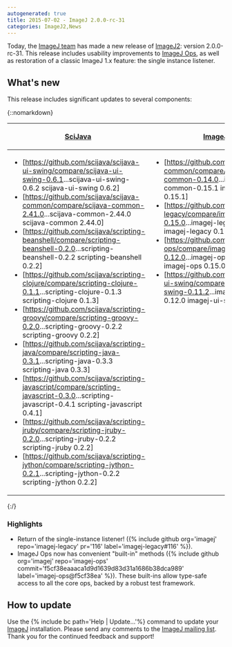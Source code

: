 ```yaml
---
autogenerated: true
title: 2015-07-02 - ImageJ 2.0.0-rc-31
categories: ImageJ2,News
---
```


Today, the [ImageJ team](/about/contributors) has made a new release of [ImageJ2](/software/imagej2): version 2.0.0-rc-31. This release includes usability improvements to [ImageJ Ops](/libs/imagej-ops), as well as restoration of a classic ImageJ 1.x feature: the single instance listener.

## What's new

This release includes significant updates to several components:

{::nomarkdown}
<table>
  <thead>
    <tr class="header">
      <th style="vertical-align: top">
        <p><a href="https://github.com/scijava">SciJava</a></p>
      </th>
      <th>
        <p><a href="https://github.com/imagej">ImageJ</a></p>
      </th>
      <th>
        <p><a href="https://github.com/imagej">ImgLib2</a></p>
      </th>
    </tr>
  </thead>
  <tbody>
    <tr class="odd">
      <td>
        <ul>
          <li>[<a href="https://github.com/scijava/scijava-ui-swing/compare/scijava-ui-swing-0.6.1">https://github.com/scijava/scijava-ui-swing/compare/scijava-ui-swing-0.6.1</a>...scijava-ui-swing-0.6.2 scijava-ui-swing 0.6.2]
          </li>
          <li>[<a href="https://github.com/scijava/scijava-common/compare/scijava-common-2.41.0">https://github.com/scijava/scijava-common/compare/scijava-common-2.41.0</a>...scijava-common-2.44.0 scijava-common 2.44.0]
          </li>
          <li>[<a href="https://github.com/scijava/scripting-beanshell/compare/scripting-beanshell-0.2.0">https://github.com/scijava/scripting-beanshell/compare/scripting-beanshell-0.2.0</a>...scripting-beanshell-0.2.2 scripting-beanshell 0.2.2]
          </li>
          <li>[<a href="https://github.com/scijava/scripting-clojure/compare/scripting-clojure-0.1.1">https://github.com/scijava/scripting-clojure/compare/scripting-clojure-0.1.1</a>...scripting-clojure-0.1.3 scripting-clojure 0.1.3]
          </li>
          <li>[<a href="https://github.com/scijava/scripting-groovy/compare/scripting-groovy-0.2.0">https://github.com/scijava/scripting-groovy/compare/scripting-groovy-0.2.0</a>...scripting-groovy-0.2.2 scripting-groovy 0.2.2]
          </li>
          <li>[<a href="https://github.com/scijava/scripting-java/compare/scripting-java-0.3.1">https://github.com/scijava/scripting-java/compare/scripting-java-0.3.1</a>...scripting-java-0.3.3 scripting-java 0.3.3]
          </li>
          <li>[<a href="https://github.com/scijava/scripting-javascript/compare/scripting-javascript-0.3.0">https://github.com/scijava/scripting-javascript/compare/scripting-javascript-0.3.0</a>...scripting-javascript-0.4.1 scripting-javascript 0.4.1]
          </li>
          <li>[<a href="https://github.com/scijava/scripting-jruby/compare/scripting-jruby-0.2.0">https://github.com/scijava/scripting-jruby/compare/scripting-jruby-0.2.0</a>...scripting-jruby-0.2.2 scripting-jruby 0.2.2]
          </li>
          <li>[<a href="https://github.com/scijava/scripting-jython/compare/scripting-jython-0.2.1">https://github.com/scijava/scripting-jython/compare/scripting-jython-0.2.1</a>...scripting-jython-0.2.2 scripting-jython 0.2.2]
          </li>
        </ul>
      </td>
      <td style="vertical-align: top">
        <ul>
          <li>[<a href="https://github.com/imagej/imagej-common/compare/imagej-common-0.14.0">https://github.com/imagej/imagej-common/compare/imagej-common-0.14.0</a>...imagej-common-0.15.1 imagej-common 0.15.1]
          </li>
          <li>[<a href="https://github.com/imagej/imagej-legacy/compare/imagej-legacy-0.15.0">https://github.com/imagej/imagej-legacy/compare/imagej-legacy-0.15.0</a>...imagej-legacy-0.17.0 imagej-legacy 0.17.0]
          </li>
          <li>[<a href="https://github.com/imagej/imagej-ops/compare/imagej-ops-0.12.0">https://github.com/imagej/imagej-ops/compare/imagej-ops-0.12.0</a>...imagej-ops-0.15.0 imagej-ops 0.15.0]
          </li>
          <li>[<a href="https://github.com/imagej/imagej-ui-swing/compare/imagej-ui-swing-0.11.2">https://github.com/imagej/imagej-ui-swing/compare/imagej-ui-swing-0.11.2</a>...imagej-ui-swing-0.12.0 imagej-ui-swing 0.12.0]
          </li>
        </ul>
      </td>
      <td style="vertical-align: top">
        <ul>
          <li>[<a href="https://github.com/imglib/imglib2/compare/imglib2-2.2.1">https://github.com/imglib/imglib2/compare/imglib2-2.2.1</a>...imglib2-2.3.0 imglib2 2.3.0]
          </li>
          <li>[<a href="https://github.com/imglib/imglib2-algorithm/compare/imglib2-algorithm-0.2.1">https://github.com/imglib/imglib2-algorithm/compare/imglib2-algorithm-0.2.1</a>...imglib2-algorithm-0.3.0 imglib2-algorithm 0.3.0]
          </li>
          <li>[<a href="https://github.com/imglib/imglib2-algorithm-gpl/compare/imglib2-algorithm-gpl-0.1.3">https://github.com/imglib/imglib2-algorithm-gpl/compare/imglib2-algorithm-gpl-0.1.3</a>...imglib2-algorithm-gpl-0.1.5 imglib2-algorithm-gpl 0.1.5]
          </li>
        </ul>
      </td>
    </tr>
  </tbody>
</table>
{:/}

### Highlights

-   Return of the single-instance listener! ({% include github org='imagej' repo='imagej-legacy' pr='116' label='imagej-legacy\#116' %}).
-   ImageJ Ops now has convenient "built-in" methods ({% include github org='imagej' repo='imagej-ops' commit='f5cf38eaaaca1d9d1639d83d31a1686b38dca989' label='imagej-ops@f5cf38ea' %}). These built-ins allow type-safe access to all the core ops, backed by a robust test framework.

## How to update

Use the {% include bc path='Help | Update...'%} command to update your [ImageJ](/about) installation. Please send any comments to the [ImageJ mailing list](/about/mailing-lists). Thank you for the continued feedback and support!

 
